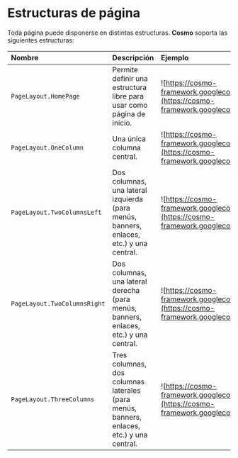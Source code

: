 # Estructuras de página #

Toda página puede disponerse en distintas estructuras. **Cosmo** soporta las siguientes estructuras:

|Nombre|Descripción|Ejemplo|
|:-----|:-----------|:------|
|`PageLayout.HomePage`|Permite definir una estructura libre para usar como página de inicio.|![https://cosmo-framework.googlecode.com/svn/wiki/images/page_layout_home.png](https://cosmo-framework.googlecode.com/svn/wiki/images/page_layout_home.png)|
|`PageLayout.OneColumn`|Una única columna central.|![https://cosmo-framework.googlecode.com/svn/wiki/images/page_layout_onecol.png](https://cosmo-framework.googlecode.com/svn/wiki/images/page_layout_onecol.png)|
|`PageLayout.TwoColumnsLeft`|Dos columnas, una lateral izquierda (para menús, banners, enlaces, etc.) y una central.|![https://cosmo-framework.googlecode.com/svn/wiki/images/page_layout_twocolleft.png](https://cosmo-framework.googlecode.com/svn/wiki/images/page_layout_twocolleft.png)|
|`PageLayout.TwoColumnsRight`|Dos columnas, una lateral derecha (para menús, banners, enlaces, etc.) y una central.|![https://cosmo-framework.googlecode.com/svn/wiki/images/page_layout_twocolright.png](https://cosmo-framework.googlecode.com/svn/wiki/images/page_layout_twocolright.png)|
|`PageLayout.ThreeColumns`|Tres columnas, dos columnas laterales (para menús, banners, enlaces, etc.) y una central.|![https://cosmo-framework.googlecode.com/svn/wiki/images/page_layout_threecol.png](https://cosmo-framework.googlecode.com/svn/wiki/images/page_layout_threecol.png)|